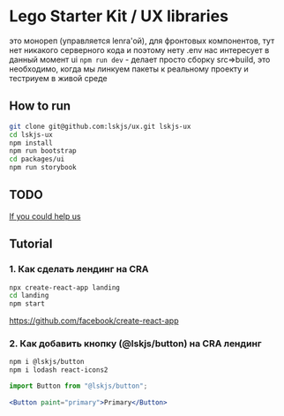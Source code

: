 # Lego Starter Kit / UX libraries

это монореп (управляется lenrа'ой), для фронтовых компонентов, тут нет никакого серверного кода и поэтому нету .env
нас интересует в данный момент ui
`npm run dev` - делает просто сборку src=>build, это необходимо, когда мы линкуем пакеты к реальному  проекту и тестриуем в живой среде

## How to run

```sh
git clone git@github.com:lskjs/ux.git lskjs-ux
cd lskjs-ux
npm install
npm run bootstrap
cd packages/ui
npm run storybook
```

## TODO

[If you could help us](TODO.md)


## Tutorial

### 1. Как сделать лендинг на CRA

```sh
npx create-react-app landing
cd landing
npm start
```

https://github.com/facebook/create-react-app

### 2. Как добавить кнопку (@lskjs/button) на CRA лендинг

```sh
npm i @lskjs/button
npm i lodash react-icons2
```

```jsx
import Button from "@lskjs/button";
        
<Button paint="primary">Primary</Button>
```